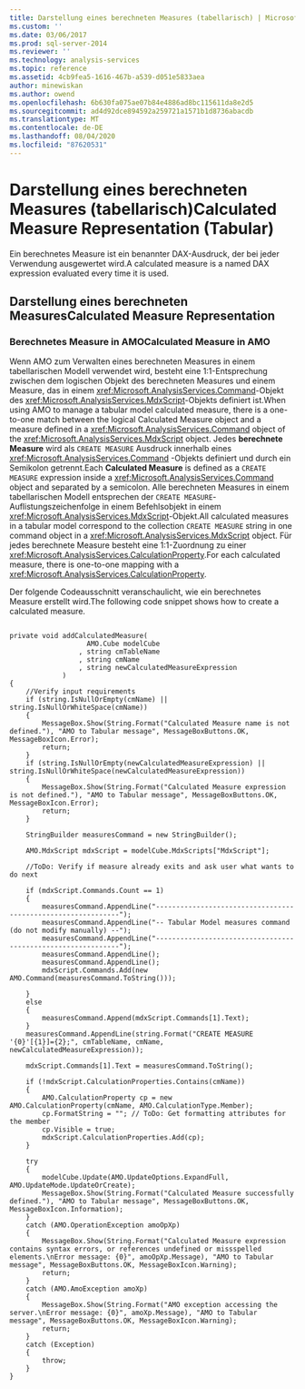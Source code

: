 ```yaml
---
title: Darstellung eines berechneten Measures (tabellarisch) | Microsoft-Dokumentation
ms.custom: ''
ms.date: 03/06/2017
ms.prod: sql-server-2014
ms.reviewer: ''
ms.technology: analysis-services
ms.topic: reference
ms.assetid: 4cb9fea5-1616-467b-a539-d051e5833aea
author: minewiskan
ms.author: owend
ms.openlocfilehash: 6b630fa075ae07b84e4886ad8bc115611da8e2d5
ms.sourcegitcommit: ad4d92dce894592a259721a1571b1d8736abacdb
ms.translationtype: MT
ms.contentlocale: de-DE
ms.lasthandoff: 08/04/2020
ms.locfileid: "87620531"
---
```

# <a name="calculated-measure-representation-tabular"></a><span data-ttu-id="8c010-102">Darstellung eines berechneten Measures (tabellarisch)</span><span class="sxs-lookup"><span data-stu-id="8c010-102">Calculated Measure Representation (Tabular)</span></span>
  <span data-ttu-id="8c010-103">Ein berechnetes Measure ist ein benannter DAX-Ausdruck, der bei jeder Verwendung ausgewertet wird.</span><span class="sxs-lookup"><span data-stu-id="8c010-103">A calculated measure is a named DAX expression evaluated every time it is used.</span></span>  
  
## <a name="calculated-measure-representation"></a><span data-ttu-id="8c010-104">Darstellung eines berechneten Measures</span><span class="sxs-lookup"><span data-stu-id="8c010-104">Calculated Measure Representation</span></span>  
  
### <a name="calculated-measure-in-amo"></a><span data-ttu-id="8c010-105">Berechnetes Measure in AMO</span><span class="sxs-lookup"><span data-stu-id="8c010-105">Calculated Measure in AMO</span></span>  
 <span data-ttu-id="8c010-106">Wenn AMO zum Verwalten eines berechneten Measures in einem tabellarischen Modell verwendet wird, besteht eine 1:1-Entsprechung zwischen dem logischen Objekt des berechneten Measures und einem Measure, das in einem <xref:Microsoft.AnalysisServices.Command>-Objekt des <xref:Microsoft.AnalysisServices.MdxScript>-Objekts definiert ist.</span><span class="sxs-lookup"><span data-stu-id="8c010-106">When using AMO to manage a tabular model calculated measure, there is a one-to-one match between the logical Calculated Measure object and a measure defined in a <xref:Microsoft.AnalysisServices.Command> object of the <xref:Microsoft.AnalysisServices.MdxScript> object.</span></span> <span data-ttu-id="8c010-107">Jedes **berechnete Measure** wird als `CREATE MEASURE` Ausdruck innerhalb eines <xref:Microsoft.AnalysisServices.Command> -Objekts definiert und durch ein Semikolon getrennt.</span><span class="sxs-lookup"><span data-stu-id="8c010-107">Each **Calculated Measure** is defined as a `CREATE MEASURE` expression inside a <xref:Microsoft.AnalysisServices.Command> object and separated by a semicolon.</span></span> <span data-ttu-id="8c010-108">Alle berechneten Measures in einem tabellarischen Modell entsprechen der `CREATE MEASURE`-Auflistungszeichenfolge in einem Befehlsobjekt in einem <xref:Microsoft.AnalysisServices.MdxScript>-Objekt.</span><span class="sxs-lookup"><span data-stu-id="8c010-108">All calculated measures in a tabular model correspond to the collection `CREATE MEASURE` string in one command object in a <xref:Microsoft.AnalysisServices.MdxScript> object.</span></span> <span data-ttu-id="8c010-109">Für jedes berechnete Measure besteht eine 1:1-Zuordnung zu einer <xref:Microsoft.AnalysisServices.CalculationProperty>.</span><span class="sxs-lookup"><span data-stu-id="8c010-109">For each calculated measure, there is one-to-one mapping with a <xref:Microsoft.AnalysisServices.CalculationProperty>.</span></span>  
  
 <span data-ttu-id="8c010-110">Der folgende Codeausschnitt veranschaulicht, wie ein berechnetes Measure erstellt wird.</span><span class="sxs-lookup"><span data-stu-id="8c010-110">The following code snippet shows how to create a calculated measure.</span></span>  
  
```  
  
private void addCalculatedMeasure(  
                   AMO.Cube modelCube  
                 , string cmTableName  
                 , string cmName  
                 , string newCalculatedMeasureExpression  
             )  
{  
    //Verify input requirements  
    if (string.IsNullOrEmpty(cmName) || string.IsNullOrWhiteSpace(cmName))  
    {  
        MessageBox.Show(String.Format("Calculated Measure name is not defined."), "AMO to Tabular message", MessageBoxButtons.OK, MessageBoxIcon.Error);  
        return;  
    }  
    if (string.IsNullOrEmpty(newCalculatedMeasureExpression) || string.IsNullOrWhiteSpace(newCalculatedMeasureExpression))  
    {  
        MessageBox.Show(String.Format("Calculated Measure expression is not defined."), "AMO to Tabular message", MessageBoxButtons.OK, MessageBoxIcon.Error);  
        return;  
    }  
  
    StringBuilder measuresCommand = new StringBuilder();  
  
    AMO.MdxScript mdxScript = modelCube.MdxScripts["MdxScript"];  
  
    //ToDo: Verify if measure already exits and ask user what wants to do next  
  
    if (mdxScript.Commands.Count == 1)  
    {  
        measuresCommand.AppendLine("-------------------------------------------------------------");  
        measuresCommand.AppendLine("-- Tabular Model measures command (do not modify manually) --");  
        measuresCommand.AppendLine("-------------------------------------------------------------");  
        measuresCommand.AppendLine();  
        measuresCommand.AppendLine();  
        mdxScript.Commands.Add(new AMO.Command(measuresCommand.ToString()));  
  
    }  
    else  
    {  
        measuresCommand.Append(mdxScript.Commands[1].Text);  
    }  
    measuresCommand.AppendLine(string.Format("CREATE MEASURE '{0}'[{1}]={2};", cmTableName, cmName, newCalculatedMeasureExpression));  
  
    mdxScript.Commands[1].Text = measuresCommand.ToString();  
  
    if (!mdxScript.CalculationProperties.Contains(cmName))  
    {  
        AMO.CalculationProperty cp = new AMO.CalculationProperty(cmName, AMO.CalculationType.Member);  
        cp.FormatString = ""; // ToDo: Get formatting attributes for the member  
        cp.Visible = true;  
        mdxScript.CalculationProperties.Add(cp);  
    }  
  
    try  
    {  
        modelCube.Update(AMO.UpdateOptions.ExpandFull, AMO.UpdateMode.UpdateOrCreate);  
        MessageBox.Show(String.Format("Calculated Measure successfully defined."), "AMO to Tabular message", MessageBoxButtons.OK, MessageBoxIcon.Information);  
    }  
    catch (AMO.OperationException amoOpXp)  
    {  
        MessageBox.Show(String.Format("Calculated Measure expression contains syntax errors, or references undefined or missspelled elements.\nError message: {0}", amoOpXp.Message), "AMO to Tabular message", MessageBoxButtons.OK, MessageBoxIcon.Warning);  
        return;  
    }  
    catch (AMO.AmoException amoXp)  
    {  
        MessageBox.Show(String.Format("AMO exception accessing the server.\nError message: {0}", amoXp.Message), "AMO to Tabular message", MessageBoxButtons.OK, MessageBoxIcon.Warning);  
        return;  
    }  
    catch (Exception)  
    {  
        throw;  
    }  
}  
  
```  
  
  
